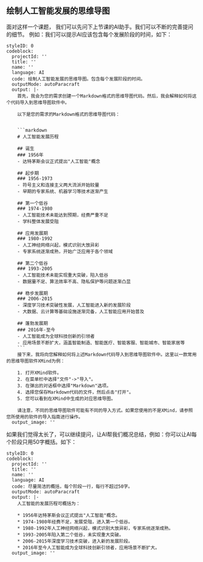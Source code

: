 ## 绘制人工智能发展的思维导图

面对这样一个课题， 我们可以先问下上节课的AI助手。我们可以不断的完善提问的细节。 例如：我们可以提示AI应该包含每个发展阶段的时间，如下：

```@CodeBlock
styleID: 0
codeblock:
  projectId: ''
  title: ''
  name: ''
  language: AI
  code: 绘制人工智能发展的思维导图。包含每个发展阶段的时间。
  outputMode: autoParacraft
  output: |-
    首先，我会为您的需求创建一个Markdown格式的思维导图代码。然后，我会解释如何将这个代码导入到思维导图软件中。

    以下是您的需求的Markdown格式的思维导图代码：


    ```markdown
    # 人工智能发展历程

    ## 诞生
    ### 1956年
    - 达特茅斯会议正式提出"人工智能"概念

    ## 起步期
    ### 1956-1973
    - 符号主义和连接主义两大流派开始较量
    - 早期的专家系统、机器学习等技术逐渐产生

    ## 第一个低谷
    ### 1974-1980
    - 人工智能技术未能达到预期，经费严重不足
    - 学科整体发展受阻

    ## 应用发展期
    ### 1980-1992
    - 人工神经网络兴起，模式识别大放异彩
    - 专家系统逐渐成熟，开始广泛应用于各个领域

    ## 第二个低谷
    ### 1993-2005
    - 人工智能技术未能实现重大突破，陷入低谷
    - 数据量不足、算法效率不高、隐私保护等问题逐渐凸显

    ## 稳步发展期
    ### 2006-2015
    - 深度学习技术突破性发展，人工智能进入新的发展阶段
    - 大数据、云计算等基础设施逐渐完备，人工智能应用开始普及

    ## 蓬勃发展期
    ### 2016年-至今
    - 人工智能成为全球科技创新的引领者
    - 应用场景不断扩大，涵盖智能制造、智能医疗、智能客服、智能城市、智能家居等
    ```
    接下来，我将向您解释如何将上述Markdown代码导入到思维导图软件中。这里以一款常用的思维导图软件XMind为例：

    1. 打开XMind软件。
    2. 在菜单栏中选择"文件"->"导入"。
    3. 在弹出的对话框中选择"Markdown"选项。
    4. 选择您保存Markdown代码的文件，然后点击"打开"。
    5. 您可以看到在XMind中生成的对应思维导图。

    请注意，不同的思维导图软件可能有不同的导入方式。如果您使用的不是XMind，请参照您所使用的软件的导入指南进行操作。
  output_image: ''

```

如果我们觉得太长了，可以继续提问，让AI帮我们概况总结，例如：你可以让AI每个阶段只用50字概括。如下：
```@CodeBlock
styleID: 0
codeblock:
  projectId: ''
  title: ''
  name: ''
  language: AI
  code: 尽量简洁的概括，每个阶段一行，每行不超过50字。
  outputMode: autoParacraft
  output: |-
    人工智能的发展历程可概括为：

    * 1956年达特茅斯会议正式提出"人工智能"概念。
    * 1974-1980年经费不足，发展受阻，进入第一个低谷。
    * 1980-1992年人工神经网络兴起，模式识别大放异彩，专家系统逐渐成熟。
    * 1993-2005年陷入第二个低谷，未实现重大突破。
    * 2006-2015年深度学习技术突破，进入新的发展阶段。
    * 2016年至今人工智能成为全球科技创新引领者，应用场景不断扩大。
  output_image: ''

```
